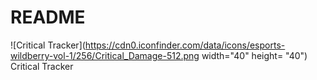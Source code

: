 # README

![Critical Tracker](https://cdn0.iconfinder.com/data/icons/esports-wildberry-vol-1/256/Critical_Damage-512.png width="40" height= "40") Critical Tracker
